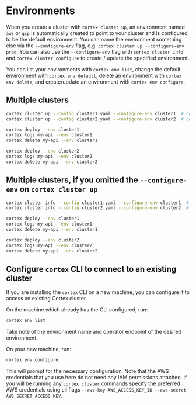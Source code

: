 # Environments

When you create a cluster with `cortex cluster up`, an environment named `aws` or `gcp` is automatically created to point to your cluster and is configured to be the default environment. You can name the environment something else via the `--configure-env` flag, e.g. `cortex cluster up --configure-env prod`. You can also use the `--configure-env` flag with `cortex cluster info` and `cortex cluster configure` to create / update the specified environment.

You can list your environments with `cortex env list`, change the default environment with `cortex env default`, delete an environment with `cortex env delete`, and create/update an environment with `cortex env configure`.

## Multiple clusters

```bash
cortex cluster up --config cluster1.yaml --configure-env cluster1  # configures the cluster1 env
cortex cluster up --config cluster2.yaml --configure-env cluster2  # configures the cluster2 env

cortex deploy --env cluster1
cortex logs my-api --env cluster1
cortex delete my-api --env cluster1

cortex deploy --env cluster2
cortex logs my-api --env cluster2
cortex delete my-api --env cluster2
```

## Multiple clusters, if you omitted the `--configure-env` on `cortex cluster up`

```bash
cortex cluster info --config cluster1.yaml --configure-env cluster1  # configures the cluster1 env
cortex cluster info --config cluster2.yaml --configure-env cluster2  # configures the cluster2 env

cortex deploy --env cluster1
cortex logs my-api --env cluster1
cortex delete my-api --env cluster1

cortex deploy --env cluster2
cortex logs my-api --env cluster2
cortex delete my-api --env cluster2
```

## Configure `cortex` CLI to connect to an existing cluster

If you are installing the `cortex` CLI on a new machine, you can configure it to access an existing Cortex cluster.

On the machine which already has the CLI configured, run:

```bash
cortex env list
```

Take note of the environment name and operator endpoint of the desired environment.

On your new machine, run:

```bash
cortex env configure
```

This will prompt for the necessary configuration. Note that the AWS credentials that you use here do not need any IAM permissions attached. If you will be running any `cortex cluster` commands specify the preferred AWS credentials using cli flags `--aws-key AWS_ACCESS_KEY_ID --aws-secret AWS_SECRET_ACCESS_KEY`.
